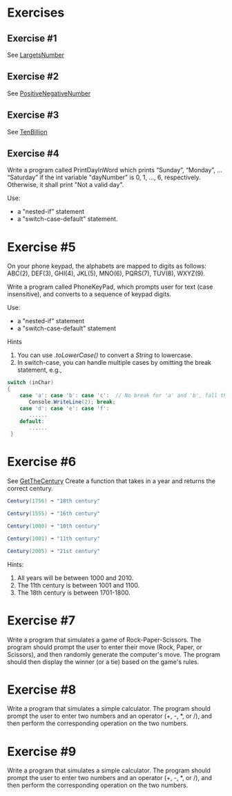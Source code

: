 # Exercises

## Exercise #1

See [LargetsNumber](./FlowControl/LargetsNumber)

## Exercise #2

See [PositiveNegativeNumber](./FlowControl/PositiveNegativeNumber)

## Exercise #3

See [TenBillion](./FlowControl/TenBillion)

## Exercise #4

Write a program called PrintDayInWord which prints “Sunday”, “Monday”, ... “Saturday” if the int variable "dayNumber" is 0, 1, ..., 6, respectively.  Otherwise, it shall print "Not a valid day".

Use:

 - a "nested-if" statement
 - a "switch-case-default" statement.
 
# Exercise #5

On your phone keypad, the alphabets are mapped to digits as follows: ABC(2), DEF(3), GHI(4), JKL(5), MNO(6), PQRS(7), TUV(8), WXYZ(9).

Write a program called PhoneKeyPad, which prompts user for text (case insensitive), and converts to a sequence of keypad digits.

Use:

 - a "nested-if" statement
 - a "switch-case-default" statement
 
Hints

 1. You can use *.toLowerCase()* to convert a *String* to lowercase.
 2. In switch-case, you can handle multiple cases by omitting the break statement, e.g.,
 
```C#
switch (inChar) 
{
    case 'a': case 'b': case 'c':  // No break for 'a' and 'b', fall thru 'c'
       Console.WriteLine(2); break;
    case 'd': case 'e': case 'f':
       ......
    default:
       ......
 }
 ```

 # Exercise #6
 See [GetTheCentury](./FlowControl/GetTheCentury/)
 Create a function that takes in a year and returns the correct century.
 ```C#
Century(1756) ➞ "18th century"

Century(1555) ➞ "16th century"

Century(1000) ➞ "10th century"

Century(1001) ➞ "11th century"

Century(2005) ➞ "21st century"
 ```
Hints:
1. All years will be between 1000 and 2010.
2. The 11th century is between 1001 and 1100.
3. The 18th century is between 1701-1800.

# Exercise #7
Write a program that simulates a game of Rock-Paper-Scissors. 
The program should prompt the user to enter their move (Rock, Paper, or Scissors), and then randomly generate the computer's move. 
The program should then display the winner (or a tie) based on the game's rules.

# Exercise #8
Write a program that simulates a simple calculator. 
The program should prompt the user to enter two numbers and an operator (+, -, *, or /), and then perform the corresponding operation on the two numbers.

# Exercise #9
Write a program that simulates a simple calculator. 
The program should prompt the user to enter two numbers and an operator (+, -, *, or /), and then perform the corresponding operation on the two numbers.